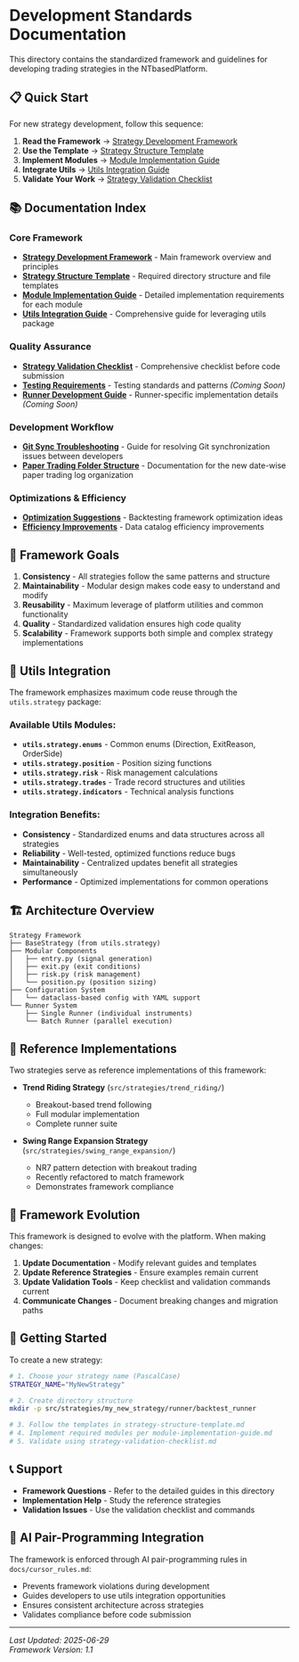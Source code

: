 # Development Standards Documentation

This directory contains the standardized framework and guidelines for developing trading strategies in the NTbasedPlatform.

## 📋 Quick Start

For new strategy development, follow this sequence:

1. **Read the Framework** → [Strategy Development Framework](./strategy-development-framework.md)
2. **Use the Template** → [Strategy Structure Template](./strategy-structure-template.md)
3. **Implement Modules** → [Module Implementation Guide](./module-implementation-guide.md)
4. **Integrate Utils** → [Utils Integration Guide](./utils-integration-guide.md)
5. **Validate Your Work** → [Strategy Validation Checklist](./strategy-validation-checklist.md)

## 📚 Documentation Index

### Core Framework
- **[Strategy Development Framework](./strategy-development-framework.md)** - Main framework overview and principles
- **[Strategy Structure Template](./strategy-structure-template.md)** - Required directory structure and file templates
- **[Module Implementation Guide](./module-implementation-guide.md)** - Detailed implementation requirements for each module
- **[Utils Integration Guide](./utils-integration-guide.md)** - Comprehensive guide for leveraging utils package

### Quality Assurance
- **[Strategy Validation Checklist](./strategy-validation-checklist.md)** - Comprehensive checklist before code submission
- **[Testing Requirements](./testing-requirements.md)** - Testing standards and patterns *(Coming Soon)*
- **[Runner Development Guide](./runner-development-guide.md)** - Runner-specific implementation details *(Coming Soon)*

### Development Workflow
- **[Git Sync Troubleshooting](./git_sync_troubleshooting.md)** - Guide for resolving Git synchronization issues between developers
- **[Paper Trading Folder Structure](./paper_trading_folder_structure.md)** - Documentation for the new date-wise paper trading log organization

### Optimizations & Efficiency
- **[Optimization Suggestions](./optimization_suggestions.md)** - Backtesting framework optimization ideas
- **[Efficiency Improvements](./EFFICIENCY_IMPROVEMENTS.md)** - Data catalog efficiency improvements

## 🎯 Framework Goals

1. **Consistency** - All strategies follow the same patterns and structure
2. **Maintainability** - Modular design makes code easy to understand and modify
3. **Reusability** - Maximum leverage of platform utilities and common functionality
4. **Quality** - Standardized validation ensures high code quality
5. **Scalability** - Framework supports both simple and complex strategy implementations

## 🔧 Utils Integration

The framework emphasizes maximum code reuse through the `utils.strategy` package:

### Available Utils Modules:
- **`utils.strategy.enums`** - Common enums (Direction, ExitReason, OrderSide)
- **`utils.strategy.position`** - Position sizing functions
- **`utils.strategy.risk`** - Risk management calculations
- **`utils.strategy.trades`** - Trade record structures and utilities
- **`utils.strategy.indicators`** - Technical analysis functions

### Integration Benefits:
- **Consistency** - Standardized enums and data structures across all strategies
- **Reliability** - Well-tested, optimized functions reduce bugs
- **Maintainability** - Centralized updates benefit all strategies simultaneously
- **Performance** - Optimized implementations for common operations

## 🏗️ Architecture Overview

```
Strategy Framework
├── BaseStrategy (from utils.strategy)
├── Modular Components
│   ├── entry.py (signal generation)
│   ├── exit.py (exit conditions)
│   ├── risk.py (risk management)
│   └── position.py (position sizing)
├── Configuration System
│   └── dataclass-based config with YAML support
└── Runner System
    ├── Single Runner (individual instruments)
    └── Batch Runner (parallel execution)
```

## 📝 Reference Implementations

Two strategies serve as reference implementations of this framework:

- **Trend Riding Strategy** (`src/strategies/trend_riding/`)
  - Breakout-based trend following
  - Full modular implementation
  - Complete runner suite

- **Swing Range Expansion Strategy** (`src/strategies/swing_range_expansion/`)
  - NR7 pattern detection with breakout trading
  - Recently refactored to match framework
  - Demonstrates framework compliance

## 🔄 Framework Evolution

This framework is designed to evolve with the platform. When making changes:

1. **Update Documentation** - Modify relevant guides and templates
2. **Update Reference Strategies** - Ensure examples remain current
3. **Update Validation Tools** - Keep checklist and validation commands current
4. **Communicate Changes** - Document breaking changes and migration paths

## 🚀 Getting Started

To create a new strategy:

```bash
# 1. Choose your strategy name (PascalCase)
STRATEGY_NAME="MyNewStrategy"

# 2. Create directory structure
mkdir -p src/strategies/my_new_strategy/runner/backtest_runner

# 3. Follow the templates in strategy-structure-template.md
# 4. Implement required modules per module-implementation-guide.md
# 5. Validate using strategy-validation-checklist.md
```

## 📞 Support

- **Framework Questions** - Refer to the detailed guides in this directory
- **Implementation Help** - Study the reference strategies
- **Validation Issues** - Use the validation checklist and commands

## 🤖 AI Pair-Programming Integration

The framework is enforced through AI pair-programming rules in `docs/cursor_rules.md`:
- Prevents framework violations during development
- Guides developers to use utils integration opportunities
- Ensures consistent architecture across strategies
- Validates compliance before code submission

---

*Last Updated: 2025-06-29*  
*Framework Version: 1.1* 